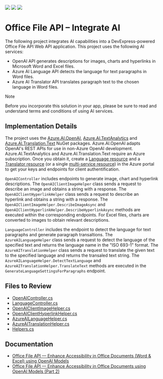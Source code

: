 <!-- default badges list -->
![](https://img.shields.io/endpoint?url=https://codecentral.devexpress.com/api/v1/VersionRange/794940392/23.2.5%2B)
[![](https://img.shields.io/badge/Open_in_DevExpress_Support_Center-FF7200?style=flat-square&logo=DevExpress&logoColor=white)](https://supportcenter.devexpress.com/ticket/details/T1231021)
[![](https://img.shields.io/badge/📖_How_to_use_DevExpress_Examples-e9f6fc?style=flat-square)](https://docs.devexpress.com/GeneralInformation/403183)
<!-- default badges end -->
# Office File API – Integrate AI

The following project integrates AI capabilities into a DevExpress-powered Office File API Web API application. This project uses the following AI services:
* OpenAI API generates descriptions for images, charts and hyperlinks in Microsoft Word and Excel files.
* Azure AI Language API detects the language for text paragraphs in Word files.
* Azure AI Translator API translates paragraph text to the chosen language in Word files.

> [!note]
> Before you incorporate this solution in your app, please be sure to read and understand terms and conditions of using AI services.

## Implementation Details

The project uses the [Azure.AI.OpenAI](https://www.nuget.org/packages/Azure.AI.OpenAI/), [Azure.AI.TextAnalytics](https://www.nuget.org/packages/Azure.AI.TextAnalytics) and [Azure.AI.Translation.Text](https://www.nuget.org/packages/Azure.AI.Translation.Text) NuGet packages. Azure.AI.OpenAI adapts OpenAI's REST APIs for use in non-Azure OpenAI development. Azure.AI.TextAnalytics and Azure.AI.Translation.Text require an Azure subscription. Once you obtain it, create a [Language resource](https://portal.azure.com/#create/Microsoft.CognitiveServicesTextAnalytics) and a [Translator resource](https://portal.azure.com/#create/Microsoft.CognitiveServicesTextTranslation) (or a single [multi-service resource](https://learn.microsoft.com/en-us/azure/ai-services/multi-service-resource?tabs=windows&pivots=azportal)) in the Azure portal to get your keys and endpoints for client authentification.

`OpenAIController` includes endpoints to generate image, chart and hyperlink descriptions. The `OpenAIClientImageHelper` class sends a request to describe an image and obtains a string with a response. The `OpenAIClientHyperlinkHelper` class sends a request to describe an hyperlink and obtains a string with a response. The `OpenAIClientImageHelper.DescribeImageAsync` and `OpenAIClientHyperlinkHelper.DescribeHyperlinkAsync` methods are executed within the corresponding endpoints.
For Excel files, charts are converted to images to obtain relevant descriptions.

`LanguageController` includes the endpoint to detect the language for text paragraphs and generate paragraph transaltions. The `AzureAILanguageHelper` class sends a request to detect the language of the specified text and returns the language name in the "ISO 693-1" format. The `AzureAITranslationHelper` class sends a request to translate the given text to the specified language and returns the transaled text string. The `AzureAILanguageHelper.DetectTextLanguage` and `AzureAITranslationHelper.TranslateText` methods are executed in the  `GenerateLanguageSettingsForParagraphs` endpoint.

## Files to Review

* [OpenAIController.cs](./CS/Controllers/OpenAIController.cs)
* [LanguageController.cs](./CS/Controllers/LanguageController.cs)
* [OpenAIClientImageHelper.cs](./CS/BusinessObjects/OpenAIClientImageHelper.cs)
* [OpenAIClientHyperlinkHelper.cs](./CS/BusinessObjects/OpenAIClientHyperlinkHelper.cs)
* [AzureAILanguageHelper.cs](./CS/BusinessObjects/AzureAILanguageHelper.cs)
* [AzureAITranslationHelper.cs](./CS/BusinessObjects/AzureAITranslationHelper.cs)
* [Helpers.cs](./CS/BusinessObjects/Helpers.cs)

## Documentation

* [Office File API — Enhance Accessibility in Office Documents (Word & Excel) using OpenAI Models](https://community.devexpress.com/blogs/office/archive/2024/05/08/enhance-accessibility-in-office-documents-word-and-excel-using-artificial-intelligence-system.aspx)
* [Office File API — Enhance Accessibility in Office Documents using OpenAI Models (Part 2)](https://community.devexpress.com/blogs/office/archive/2024/06/03/office-file-api-enhance-accessibility-in-office-documents-word-amp-excel-using-openai-models-part-2.aspx)
